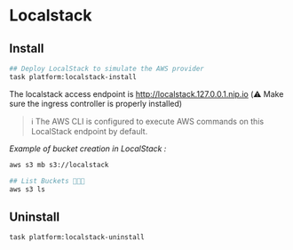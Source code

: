 # Localstack

## Install

```bash
## Deploy LocalStack to simulate the AWS provider
task platform:localstack-install
```

The localstack access endpoint is http://localstack.127.0.0.1.nip.io (⚠️ Make sure the ingress controller is properly installed)

> ℹ️ The AWS CLI is configured to execute AWS commands on this LocalStack endpoint by default.

*Example of bucket creation in LocalStack :*

```bash
aws s3 mb s3://localstack

## List Buckets 🎉🎉🎉
aws s3 ls
```

## Uninstall

```bash
task platform:localstack-uninstall
```